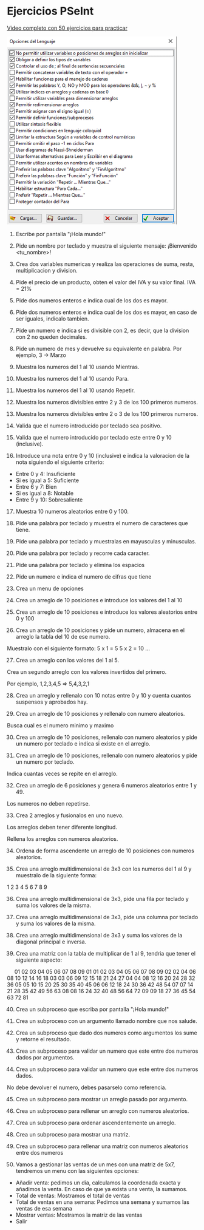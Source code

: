 # Ejercicios PSeInt

[Video completo con 50 ejercicios para practicar](https://youtu.be/WW9cn-bdVlQ)

![Perfil usado para los ejercicios:](../configuracion-perfil-ejercicios.png)

1. Escribe por pantalla "¡Hola mundo!"

2. Pide un nombre por teclado y muestra el siguiente mensaje: ¡Bienvenido <tu_nombre>!

3. Crea dos variables numericas y realiza las operaciones de suma, resta, multiplicacion y division.

4. Pide el precio de un producto, obten el valor del IVA y su valor final. IVA = 21%

5. Pide dos numeros enteros e indica cual de los dos es mayor.

6. Pide dos numeros enteros e indica cual de los dos es mayor, en caso de ser iguales, indicalo tambien.

7. Pide un numero e indica si es divisible con 2, es decir, que la division con 2 no queden decimales.

8. Pide un numero de mes y devuelve su equivalente en palabra. Por ejemplo, 3 -> Marzo

9. Muestra los numeros del 1 al 10 usando Mientras.

10. Muestra los numeros del 1 al 10 usando Para.

11. Muestra los numeros del 1 al 10 usando Repetir.

12. Muestra los numeros divisibles entre 2 y 3 de los 100 primeros numeros.

13. Muestra los numeros divisibles entre 2 o 3 de los 100 primeros numeros.

14. Valida que el numero introducido por teclado sea positivo.

15. Valida que el numero introducido por teclado este entre 0 y 10 (inclusive).

16. Introduce una nota entre 0 y 10 (inclusive) e indica la valoracion de la nota siguiendo el siguiente criterio:

- Entre 0 y 4: Insuficiente
- Si es igual a 5: Suficiente
- Entre 6 y 7: Bien
- Si es igual a 8: Notable
- Entre 9 y 10: Sobresaliente

17.  Muestra 10 numeros aleatorios entre 0 y 100.

18. Pide una palabra por teclado y muestra el numero de caracteres que tiene.

19. Pide una palabra por teclado y muestralas en mayusculas y minusculas.

20. Pide una palabra por teclado y recorre cada caracter.

21. Pide una palabra por teclado y elimina los espacios

22. Pide un numero e indica el numero de cifras que tiene

23. Crea un menu de opciones

24. Crea un arreglo de 10 posiciones e introduce los valores del 1 al 10

25. Crea un arreglo de 10 posiciones e introduce los valores aleatorios entre 0 y 100

26.  Crea un arreglo de 10 posiciones y pide un numero, almacena en el arreglo la tabla del 10 de ese numero.

Muestralo con el siguiente formato:
5 x 1 = 5
5 x 2 = 10
...

27. Crea un arreglo con los valores del 1 al 5.
    
Crea un segundo arreglo con los valores invertidos del primero.
    
Por ejemplo,  1,2,3,4,5   =>   5,4,3,2,1

28. Crea un arreglo y rellenalo con 10 notas entre 0 y 10 y cuenta cuantos suspensos y aprobados hay.

29. Crea un arreglo de 10 posiciones y rellenalo con numero aleatorios.

Busca cual es el numero minimo y maximo

30. Crea un arreglo de 10 posiciones, rellenalo con numero aleatorios y pide un numero por teclado e indica si existe en el arreglo.

31. Crea un arreglo de 10 posiciones, rellenalo con numero aleatorios y pide un numero por teclado.

Indica cuantas veces se repite en el arreglo.

32. Crea un arreglo de 6 posiciones y genera 6 numeros aleatorios entre 1 y 49. 

Los numeros no deben repetirse.

33. Crea 2 arreglos y fusionalos en uno nuevo.

Los arreglos deben tener diferente longitud.

Rellena los arreglos con numeros aleatorios.

34. Ordena de forma ascendente un arreglo de 10 posiciones con numeros aleatorios.

35. Crea una arreglo multidimensional de 3x3 con los numeros del 1 al 9 y muestralo de la siguiente forma:

1 2 3
4 5 6
7 8 9

36. Crea una arreglo multidimensional de 3x3, pide una fila por teclado y suma los valores de la misma.

37. Crea una arreglo multidimensional de 3x3, pide una columna por teclado y suma los valores de la misma.

38. Crea una arreglo multidimensional de 3x3 y suma los valores de la diagonal principal e inversa.

39. Crea una matriz con la tabla de multiplicar de 1 al 9, tendria que tener el siguiente aspecto:

&nbsp;&nbsp;&nbsp;&nbsp; 01 02 03 04 05 06 07 08 09
01 01 02 03 04 05 06 07 08 09
02 02 04 06 08 10 12 14 16 18
03 03 06 09 12 15 18 21 24 27
04 04 08 12 16 20 24 28 32 36
05 05 10 15 20 25 30 35 40 45
06 06 12 18 24 30 36 42 48 54
07 07 14 21 28 35 42 49 56 63
08 08 16 24 32 40 48 56 64 72
09 09 18 27 36 45 54 63 72 81

40. Crea un subproceso que escriba por pantalla "¡Hola mundo!"

41. Crea un subproceso con un argumento llamado nombre que nos salude.

42. Crea un subproceso que dado dos numeros como argumentos los sume y retorne el resultado.

43. Crea un subproceso para validar un numero que este entre dos numeros dados por argumentos.

44. Crea un subproceso para validar un numero que este entre dos numeros dados. 

No debe devolver el numero, debes pasarselo como referencia.

45. Crea un subproceso para mostrar un arreglo pasado por argumento.

46. Crea un subproceso para rellenar un arreglo con numeros aleatorios.

47. Crea un subproceso para ordenar ascendentemente un arreglo.

48.  Crea un subproceso para mostrar una matriz.

49. Crea un subproceso para rellenar una matriz con numeros aleatorios entre dos numeros

50. Vamos a gestionar las ventas de un mes con una matriz de 5x7, tendremos un menu con las siguientes opciones:

- Añadir venta: pedimos un dia, calculamos la coordenada exacta y añadimos la venta. En caso de que ya exista una venta, la sumamos.
- Total de ventas: Mostramos el total de ventas
- Total de ventas en una semana: Pedimos una semana y sumamos las ventas de esa semana 
- Mostrar ventas: Mostramos la matriz de las ventas
- Salir

